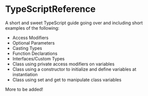 # TypeScriptReference

A short and sweet TypeScript guide going over and including short examples of the following:
- Access Modifiers
- Optional Parameters
- Casting Types
- Function Declarations
- Interfaces/Custom Types
- Class using private access modifiers on variables
- Class using a constructor to initialize and define variables at instantiation
- Class using set and get to manipulate class variables

More to be added!
